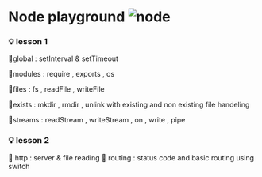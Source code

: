 
# Node playground ![node](https://user-images.githubusercontent.com/47280551/71610252-16f87500-2b6e-11ea-87bc-35c52cf94391.png)



### 💡 lesson 1 
 📍global  : setInterval & setTimeout

 📍modules : require , exports , os

 📍files   : fs , readFile , writeFile
 
 📍exists  : mkdir , rmdir , unlink with  existing and non existing file handeling 

 📍streams : readStream , writeStream , on , write , pipe

### 💡 lesson 2

📍 http : server & file reading
📍 routing : status code and basic routing using switch

